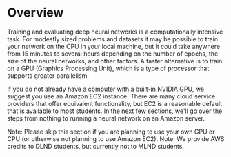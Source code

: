 # Overview

Training and evaluating deep neural networks is a computationally intensive task. For modestly sized problems and datasets it may be possible to train your network on the CPU in your local machine, but it could take anywhere from 15 minutes to several hours depending on the number of epochs, the size of the neural networks, and other factors. A faster alternative is to train on a GPU (Graphics Processing Unit), which is a type of processor that supports greater parallelism.

If you do not already have a computer with a built-in NVIDIA GPU, we suggest you use an Amazon EC2 instance. There are many cloud service providers that offer equivalent functionality, but EC2 is a reasonable default that is available to most students. In the next few sections, we'll go over the steps from nothing to running a neural network on an Amazon server.

Note: Please skip this section if you are planning to use your own GPU or CPU (or otherwise not planning to use Amazon EC2).
Note: We provide AWS credits to DLND students, but currently not to MLND students.
